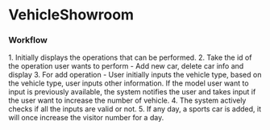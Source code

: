 # VehicleShowroom
<h3>Workflow</h3>
1. Initially displays the operations that can be performed.
2. Take the id of the operation user wants to perform - Add new car, delete car info and display
3. For add operation - User initially inputs the vehicle type, based on the vehicle type, user inputs other information. If the model user want to input is previously available, the system notifies the user and takes input if the user want to increase the number of vehicle.
4. The system actively checks if all the inputs are valid or not.
5. If any day, a sports car is added, it will once increase the visitor number for a day.
